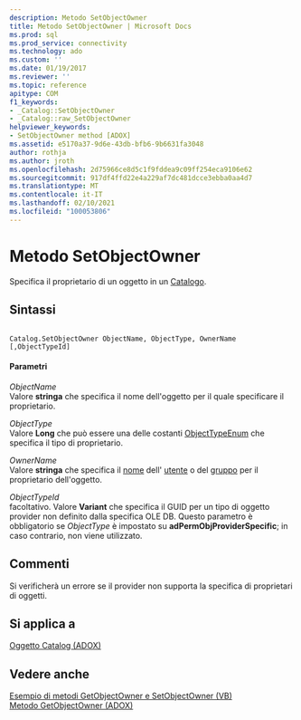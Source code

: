 ```yaml
---
description: Metodo SetObjectOwner
title: Metodo SetObjectOwner | Microsoft Docs
ms.prod: sql
ms.prod_service: connectivity
ms.technology: ado
ms.custom: ''
ms.date: 01/19/2017
ms.reviewer: ''
ms.topic: reference
apitype: COM
f1_keywords:
- _Catalog::SetObjectOwner
- _Catalog::raw_SetObjectOwner
helpviewer_keywords:
- SetObjectOwner method [ADOX]
ms.assetid: e5170a37-9d6e-43db-bfb6-9b6631fa3048
author: rothja
ms.author: jroth
ms.openlocfilehash: 2d75966ce8d5c1f9fddea9c09ff254eca9106e62
ms.sourcegitcommit: 917df4ffd22e4a229af7dc481dcce3ebba0aa4d7
ms.translationtype: MT
ms.contentlocale: it-IT
ms.lasthandoff: 02/10/2021
ms.locfileid: "100053806"
---
```

# <a name="setobjectowner-method"></a>Metodo SetObjectOwner
Specifica il proprietario di un oggetto in un [Catalogo](./catalog-object-adox.md).  
  
## <a name="syntax"></a>Sintassi  
  
```  
  
Catalog.SetObjectOwner ObjectName, ObjectType, OwnerName [,ObjectTypeId]  
```  
  
#### <a name="parameters"></a>Parametri  
 *ObjectName*  
 Valore **stringa** che specifica il nome dell'oggetto per il quale specificare il proprietario.  
  
 *ObjectType*  
 Valore **Long** che può essere una delle costanti [ObjectTypeEnum](./objecttypeenum.md) che specifica il tipo di proprietario.  
  
 *OwnerName*  
 Valore **stringa** che specifica il [nome](./name-property-adox.md) dell' [utente](./user-object-adox.md) o del [gruppo](./group-object-adox.md) per il proprietario dell'oggetto.  
  
 *ObjectTypeId*  
 facoltativo. Valore **Variant** che specifica il GUID per un tipo di oggetto provider non definito dalla specifica OLE DB. Questo parametro è obbligatorio se *ObjectType* è impostato su **adPermObjProviderSpecific**; in caso contrario, non viene utilizzato.  
  
## <a name="remarks"></a>Commenti  
 Si verificherà un errore se il provider non supporta la specifica di proprietari di oggetti.  
  
## <a name="applies-to"></a>Si applica a  
 [Oggetto Catalog (ADOX)](./catalog-object-adox.md)  
  
## <a name="see-also"></a>Vedere anche  
 [Esempio di metodi GetObjectOwner e SetObjectOwner (VB)](./getobjectowner-and-setobjectowner-methods-example-vb.md)   
 [Metodo GetObjectOwner (ADOX)](./getobjectowner-method-adox.md)